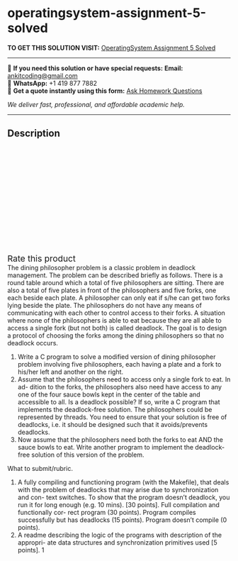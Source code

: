 # operatingsystem-assignment-5-solved
**TO GET THIS SOLUTION VISIT:** [OperatingSystem Assignment 5 Solved](https://www.ankitcodinghub.com/product/operatingsystem-assignment-5-solved/)


---

📩 **If you need this solution or have special requests:** **Email:** ankitcoding@gmail.com  
📱 **WhatsApp:** +1 419 877 7882  
📄 **Get a quote instantly using this form:** [Ask Homework Questions](https://www.ankitcodinghub.com/services/ask-homework-questions/)

*We deliver fast, professional, and affordable academic help.*

---

<h2>Description</h2>



<div class="kk-star-ratings kksr-auto kksr-align-center kksr-valign-top" data-payload="{&quot;align&quot;:&quot;center&quot;,&quot;id&quot;:&quot;91425&quot;,&quot;slug&quot;:&quot;default&quot;,&quot;valign&quot;:&quot;top&quot;,&quot;ignore&quot;:&quot;&quot;,&quot;reference&quot;:&quot;auto&quot;,&quot;class&quot;:&quot;&quot;,&quot;count&quot;:&quot;0&quot;,&quot;legendonly&quot;:&quot;&quot;,&quot;readonly&quot;:&quot;&quot;,&quot;score&quot;:&quot;0&quot;,&quot;starsonly&quot;:&quot;&quot;,&quot;best&quot;:&quot;5&quot;,&quot;gap&quot;:&quot;4&quot;,&quot;greet&quot;:&quot;Rate this product&quot;,&quot;legend&quot;:&quot;0\/5 - (0 votes)&quot;,&quot;size&quot;:&quot;24&quot;,&quot;title&quot;:&quot;OperatingSystem Assignment 5 Solved&quot;,&quot;width&quot;:&quot;0&quot;,&quot;_legend&quot;:&quot;{score}\/{best} - ({count} {votes})&quot;,&quot;font_factor&quot;:&quot;1.25&quot;}">

<div class="kksr-stars">

<div class="kksr-stars-inactive">
            <div class="kksr-star" data-star="1" style="padding-right: 4px">


<div class="kksr-icon" style="width: 24px; height: 24px;"></div>
        </div>
            <div class="kksr-star" data-star="2" style="padding-right: 4px">


<div class="kksr-icon" style="width: 24px; height: 24px;"></div>
        </div>
            <div class="kksr-star" data-star="3" style="padding-right: 4px">


<div class="kksr-icon" style="width: 24px; height: 24px;"></div>
        </div>
            <div class="kksr-star" data-star="4" style="padding-right: 4px">


<div class="kksr-icon" style="width: 24px; height: 24px;"></div>
        </div>
            <div class="kksr-star" data-star="5" style="padding-right: 4px">


<div class="kksr-icon" style="width: 24px; height: 24px;"></div>
        </div>
    </div>

<div class="kksr-stars-active" style="width: 0px;">
            <div class="kksr-star" style="padding-right: 4px">


<div class="kksr-icon" style="width: 24px; height: 24px;"></div>
        </div>
            <div class="kksr-star" style="padding-right: 4px">


<div class="kksr-icon" style="width: 24px; height: 24px;"></div>
        </div>
            <div class="kksr-star" style="padding-right: 4px">


<div class="kksr-icon" style="width: 24px; height: 24px;"></div>
        </div>
            <div class="kksr-star" style="padding-right: 4px">


<div class="kksr-icon" style="width: 24px; height: 24px;"></div>
        </div>
            <div class="kksr-star" style="padding-right: 4px">


<div class="kksr-icon" style="width: 24px; height: 24px;"></div>
        </div>
    </div>
</div>


<div class="kksr-legend" style="font-size: 19.2px;">
            <span class="kksr-muted">Rate this product</span>
    </div>
    </div>
<div class="page" title="Page 1">
<div class="layoutArea">
<div class="column">
The dining philosopher problem is a classic problem in deadlock management. The problem can be described briefly as follows. There is a round table around which a total of five philosophers are sitting. There are also a total of five plates in front of the philosophers and five forks, one each beside each plate. A philosopher can only eat if s/he can get two forks lying beside the plate. The philosophers do not have any means of communicating with each other to control access to their forks. A situation where none of the philosophers is able to eat because they are all able to access a single fork (but not both) is called deadlock. The goal is to design a protocol of choosing the forks among the dining philosophers so that no deadlock occurs.

<ol>
<li>Write a C program to solve a modified version of dining philosopher problem involving five philosophers, each having a plate and a fork to his/her left and another on the right.</li>
<li>Assume that the philosophers need to access only a single fork to eat. In ad- dition to the forks, the philosophers also need have access to any one of the four sauce bowls kept in the center of the table and accessible to all. Is a deadlock possible? If so, write a C program that implements the deadlock-free solution. The philosophers could be represented by threads. You need to ensure that your solution is free of deadlocks, i.e. it should be designed such that it avoids/prevents deadlocks.</li>
<li>Now assume that the philosophers need both the forks to eat AND the sauce bowls to eat. Write another program to implement the deadlock-free solution of this version of the problem.</li>
</ol>
What to submit/rubric.

<ol>
<li>A fully compiling and functioning program (with the Makefile), that deals with the problem of deadlocks that may arise due to synchronization and con- text switches. To show that the program doesn’t deadlock, you run it for long enough (e.g. 10 mins). [30 points]. Full compilation and functionally cor- rect program (30 points). Program compiles successfully but has deadlocks (15 points). Program doesn’t compile (0 points).</li>
<li>A readme describing the logic of the programs with description of the appropri- ate data structures and synchronization primitives used [5 points].
1
</li>
</ol>
</div>
</div>
</div>
